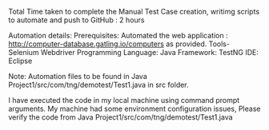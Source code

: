Total Time taken to complete the Manual Test Case creation, writimg scripts to automate and push to GitHub : 2 hours

Automation details:
Prerequisites: Automated the web application : http://computer-database.gatling.io/computers as provided.
Tools- Selenium Webdriver
Programming Language: Java
Framework: TestNG
IDE: Eclipse

Note: Automation files to be found in Java Project1/src/com/tng/demotest/Test1.java in src folder.

I have executed the code in my local machine using command prompt arguments. My machine had some environment configuration issues, Please verify the code from Java Project1/src/com/tng/demotest/Test1.java
